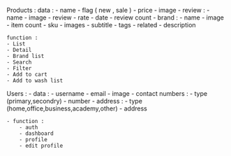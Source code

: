 Products :
    data :
        - name
        - flag ( new , sale )
        - price
        - image
        - review :
            - name
            - image
            - review
            - rate
            - date
        - review count
        - brand :
            - name
            - image
            - item count
        - sku
        - images
        - subtitle
        - tags
        - related
        - description

    function :
    - List
    - Detail
    - Brand list
    - Search
    - Filter
    - Add to cart
    - Add to wash list



Users :
    - data :
        - username
        - email
        - image
        - contact numbers :
            - type (primary,secondry)
            - number
        - address :
            - type (home,office,business,academy,other)
            - address


    - function :
        - auth
        - dashboard
        - profile
        - edit profile

